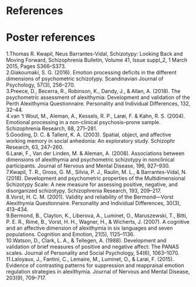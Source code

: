 # References



#  Poster references
1.Thomas R. Kwapil, Neus Barrantes-Vidal, Schizotypy: Looking Back and Moving Forward, Schizophrenia Bulletin, Volume 41, Issue suppl_2, 1 March 2015, Pages S366–S373.  
2.Giakoumaki, S. G. (2016). Emotion processing deficits in the different dimensions of psychometric schizotypy. Scandinavian Journal of Psychology, 57(3), 256–270.  
3.Preece, D., Becerra, R., Robinson, K., Dandy, J., & Allan, A. (2018). The psychometric assessment of alexithymia: Development and validation of the Perth Alexithymia Questionnaire. Personality and Individual Differences, 132, 32–44.  
4.van ‘t Wout, M., Aleman, A., Kessels, R. P., Larøi, F. & Kahn, R. S. (2004). Emotional processing in a non-clinical psychosis–prone sample. Schizophrenia Research, 68, 271–281.  
5.Gooding, D. C. & Tallent, K. A. (2003). Spatial, object, and affective working memory in social anhedonia: An exploratory study. Schizophr Research, 63, 247–260.  
6.Larøi, F., Van der Linden, M. & Aleman, A. (2008). Associations between dimensions of alexithymia and psychometric schizotypy in nonclinical participants. Journal of Nervous and Mental Disease, 196, 927–930.  
7.Kwapil, T. R., Gross, G. M., Silvia, P. J., Raulin, M. L., & Barrantes-Vidal, N. (2018). Development and psychometric properties of the Multidimensional Schizotypy Scale: A new measure for assessing positive, negative, and disorganized schizotypy. Schizophrenia Research, 193, 209–217.  
8.Vorst, H. C. M. (2001). Validity and reliability of the Bermond—Vorst Alexithymia Questionnaire. Personality and Individual Differences, 30(3), 413–434.  
9.Bermond, B., Clayton, K., Liberova, A., Luminet, O., Maruszewski, T., Bitti, P. E. R., Rimé, B., Vorst, H. H., Wagner, H., & Wicherts, J. (2007). A cognitive and an affective dimension of alexithymia in six languages and seven populations. Cognition and Emotion, 21(5), 1125–1136.  
10.Watson, D., Clark, L. A., & Tellegen, A. (1988). Development and validation of brief measures of positive and negative affect: The PANAS scales. Journal of Personality and Social Psychology, 54(6), 1063–1070.  
11.Laloyaux, J., Fantini, C., Lemaire, M., Luminet, O., & Larøi, F. (2015). Evidence of contrasting patterns for suppression and reappraisal emotion regulation strategies in alexithymia. Journal of Nervous and Mental Disease, 203(9), 709–717.  